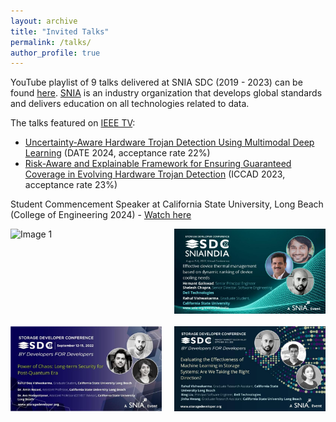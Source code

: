```yaml
---
layout: archive
title: "Invited Talks"
permalink: /talks/
author_profile: true
---
```




YouTube playlist of 9 talks delivered at SNIA SDC (2019 - 2023) can be found [here](https://www.youtube.com/playlist?list=PLDqvvIThxoueOJyjtLx-ldMjQihLisKNa). 
[SNIA](https://www.snia.org) is an industry organization that develops global standards and delivers education on all technologies related to data.

The talks featured on [IEEE TV](https://ieeetv.ieee.org/speaker/rahul-vishwakarma):

- [Uncertainty-Aware Hardware Trojan Detection Using Multimodal Deep Learning](https://ieeetv.ieee.org/video/uncertainty-aware-hardware-trojan-detection-using-multimodal-deep-learning) (DATE 2024, acceptance rate 22%)
- [Risk-Aware and Explainable Framework for Ensuring Guaranteed Coverage in Evolving Hardware Trojan Detection](https://ieeetv.ieee.org/video/risk-aware-and-explainable-framework-for-ensuring-guaranteed-coverage-in-evolving-hardware-trojan-detection) (ICCAD 2023, acceptance rate 23%)

Student Commencement Speaker at California State University, Long Beach (College of Engineering 2024) - [Watch here](https://youtu.be/kqFHBtrKq3c?t=5858)


<div style="display: flex; flex-wrap: wrap; gap: 20px;">
    <img src="/images/Commencement.JPG" alt="Image 1" style="width: 48%;">
    <img src="/images/snia1.jpeg" alt="Image 2" style="width: 48%;">
    <img src="/images/snia3.jpeg" alt="Image 3" style="width: 48%;">
    <img src="/images/SNIA2023.jpeg" alt="Image 4" style="width: 48%;">
</div>




